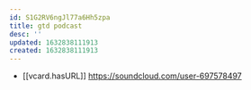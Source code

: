 ```yaml
---
id: S1G2RV6ngJl77a6Hh5zpa
title: gtd podcast
desc: ''
updated: 1632838111913
created: 1632838111913
---
```


- [[vcard.hasURL]] https://soundcloud.com/user-697578497
